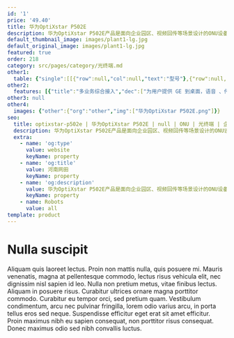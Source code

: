 ```yaml
---
id: '1'
price: '49.40'
title: 华为OptiXstar P502E
description: 华为OptiXstar P502E产品是面向企业园区、视频回传等场景设计的ONU设备，支持10G EPON非对称SFP光模块接入， 并提供4个GE接口，为用户带来高质量的语音、数据和高清视频等业务体验。
default_thumbnail_image: images/plant1-lg.jpg
default_original_image: images/plant1-lg.jpg
featured: true
order: 218
category: src/pages/category/光终端.md
other1: 
  table: {"single":[[{"row":null,"col":null,"text":"型号"},{"row":null,"col":null,"text":"华为OptiXstar P502E"}],[{"row":null,"col":null,"text":"尺寸（高×宽×深）"},{"row":null,"col":null,"text":"160mm x 110mm x 30mm"}],[{"row":null,"col":null,"text":"重量（不包含适配器）"},{"row":null,"col":null,"text":"约480g"}],[{"row":null,"col":null,"text":"工作环境温度"},{"row":null,"col":null,"text":"-40°C ～ +55°C"}],[{"row":null,"col":null,"text":"工作环境湿度"},{"row":null,"col":null,"text":"5% RH ～ 95% RH (noncondensing)"}],[{"row":null,"col":null,"text":"电源适配器额定输入范围"},{"row":null,"col":null,"text":"100–240 V AC, 50/60 Hz "}],[{"row":null,"col":null,"text":"防雷规格"},{"row":null,"col":null,"text":"GE：共模6kV，差模1.5kV\nAC电源：共模6kV，差模6kV"}],[{"row":null,"col":null,"text":"最大功耗"},{"row":null,"col":null,"text":"6.3W "}],[{"row":null,"col":null,"text":"网络侧接口"},{"row":null,"col":null,"text":"10G EPON非对称 "}],[{"row":null,"col":null,"text":"用户侧接口"},{"row":null,"col":null,"text":"4*GE"}],[{"row":null,"col":null,"text":"安装方式"},{"row":null,"col":null,"text":"室外网络箱安装，室内桌面平放、挂墙或网络箱中安装"}],[{"row":null,"col":null,"text":"SFP接口"},{"row":null,"col":null,"text":"• 支持10G EPON非对称光模块\n• 接口类型：SC/UPC\n• 遵循标准 IEEE 802.3av PRX30\n• 接收灵敏度：-28.5dBm\n• 过载光功率：-10dBm\n• 传输速率：上行速率1.25Gbit/s，下行速率10.3125Gbit/s\n• Type B单归属\n• Type B双归属（二层转发模式下支持） "}],[{"row":null,"col":null,"text":"GE电接口"},{"row":null,"col":null,"text":"• 接口类型：RJ-45\n• 10/100/1000 Mbit/s接口速率自适应\n• MDI/MDIX自动配置\n• MAC地址学习数配置\n• 基于以太端口的VLAN透传、过滤 "}]]}
other2:
  features: [{"title":"多业务综合接入","dec":["为用户提供 GE 到桌面，语音 、传真，视频监控等多种业务接入"]},{"title":"全场景适配","dec":["支持室内、室外部署，设备即插即用，匹配全场景视频监控业务应用"]},{"title":"高可靠性","dec":["支持Type B，光纤中断后50ms内完成倒换，业务“0”中断，视频回传7*24h永久在线，安全随行"]}]
other3: null
other4:
  images: {"other":{"org":"other","img":["华为OptiXstar P502E.png"]}}
seo:
  title: optixstar-p502e | 华为OptiXstar P502E | null | ONU | 光终端 | 企业光网络
  description: 华为OptiXstar P502E产品是面向企业园区、视频回传等场景设计的ONU设备，支持10G EPON非对称SFP光模块接入， 并提供4个GE接口，为用户带来高质量的语音、数据和高清视频等业务体验。
  extra:
    - name: 'og:type'
      value: website
      keyName: property
    - name: 'og:title'
      value: 河南网田
      keyName: property
    - name: 'og:description'
      value: 华为OptiXstar P502E产品是面向企业园区、视频回传等场景设计的ONU设备，支持10G EPON非对称SFP光模块接入， 并提供4个GE接口，为用户带来高质量的语音、数据和高清视频等业务体验。
      keyName: property
    - name: Robots
      value: all
template: product
---
```


# Nulla suscipit

Aliquam quis laoreet lectus. Proin non mattis nulla, quis posuere mi. Mauris venenatis, magna at pellentesque commodo, lectus risus vehicula elit, nec dignissim nisl sapien id leo. Nulla non pretium metus, vitae finibus lectus. Aliquam in posuere risus. Curabitur ultrices ornare magna porttitor commodo. Curabitur eu tempor orci, sed pretium quam. Vestibulum condimentum, arcu nec pulvinar fringilla, lorem odio varius arcu, in porta tellus eros sed neque. Suspendisse efficitur eget erat sit amet efficitur. Proin maximus nibh eu sapien consequat, non porttitor risus consequat. Donec maximus odio sed nibh convallis luctus.